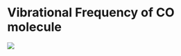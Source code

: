 # Vibrational Frequency of CO molecule
<img src="https://render.githubusercontent.com/render/math?math=\omega=\sqrt{ \alpha \left(\frac{m_C+m_O}{m_C m_O}\right)}">
